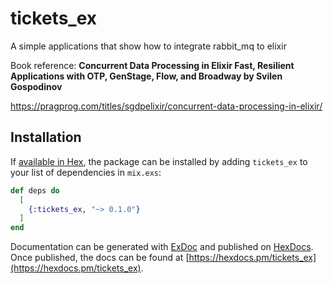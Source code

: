 # tickets_ex
A simple applications that show how to integrate rabbit_mq to elixir

Book reference:
**Concurrent Data Processing in Elixir Fast, Resilient Applications with OTP, GenStage, Flow, and Broadway by Svilen Gospodinov**

https://pragprog.com/titles/sgdpelixir/concurrent-data-processing-in-elixir/


## Installation

If [available in Hex](https://hex.pm/docs/publish), the package can be installed
by adding `tickets_ex` to your list of dependencies in `mix.exs`:

```elixir
def deps do
  [
    {:tickets_ex, "~> 0.1.0"}
  ]
end
```

Documentation can be generated with [ExDoc](https://github.com/elixir-lang/ex_doc)
and published on [HexDocs](https://hexdocs.pm). Once published, the docs can
be found at [https://hexdocs.pm/tickets_ex](https://hexdocs.pm/tickets_ex).
